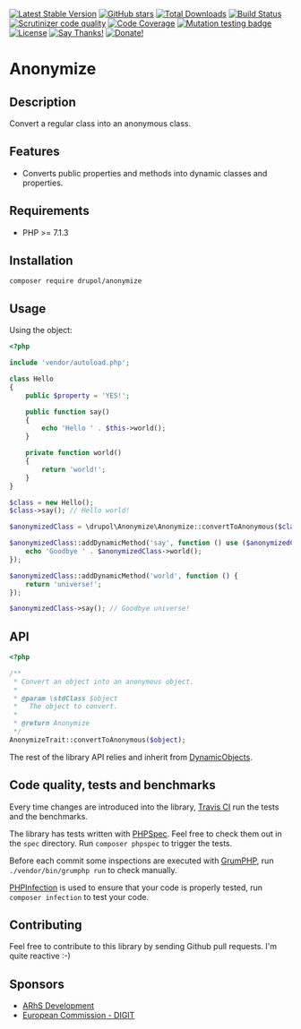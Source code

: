 [![Latest Stable Version](https://img.shields.io/packagist/v/drupol/anonymize.svg?style=flat-square)](https://packagist.org/packages/drupol/anonymize)
 [![GitHub stars](https://img.shields.io/github/stars/drupol/anonymize.svg?style=flat-square)](https://packagist.org/packages/drupol/anonymize)
 [![Total Downloads](https://img.shields.io/packagist/dt/drupol/anonymize.svg?style=flat-square)](https://packagist.org/packages/drupol/anonymize)
 [![Build Status](https://img.shields.io/travis/drupol/anonymize/master.svg?style=flat-square)](https://travis-ci.org/drupol/anonymize)
 [![Scrutinizer code quality](https://img.shields.io/scrutinizer/quality/g/drupol/anonymize/master.svg?style=flat-square)](https://scrutinizer-ci.com/g/drupol/anonymize/?branch=master)
 [![Code Coverage](https://img.shields.io/scrutinizer/coverage/g/drupol/anonymize/master.svg?style=flat-square)](https://scrutinizer-ci.com/g/drupol/anonymize/?branch=master)
 [![Mutation testing badge](https://badge.stryker-mutator.io/github.com/drupol/anonymize/master)](https://stryker-mutator.github.io)
 [![License](https://img.shields.io/packagist/l/drupol/anonymize.svg?style=flat-square)](https://packagist.org/packages/drupol/anonymize)
 [![Say Thanks!](https://img.shields.io/badge/Say-thanks-brightgreen.svg?style=flat-square)](https://saythanks.io/to/drupol)
 [![Donate!](https://img.shields.io/badge/Donate-Paypal-brightgreen.svg?style=flat-square)](https://paypal.me/drupol)
 
# Anonymize

## Description

Convert a regular class into an anonymous class.

## Features

* Converts public properties and methods into dynamic classes and properties.

## Requirements

* PHP >= 7.1.3

## Installation

`composer require drupol/anonymize`

## Usage

Using the object:

```php
<?php

include 'vendor/autoload.php';

class Hello
{
    public $property = 'YES!';

    public function say()
    {
        echo 'Hello ' . $this->world();
    }

    private function world()
    {
        return 'world!';
    }
}

$class = new Hello();
$class->say(); // Hello world!

$anonymizedClass = \drupol\Anonymize\Anonymize::convertToAnonymous($class);

$anonymizedClass::addDynamicMethod('say', function () use ($anonymizedClass) {
    echo 'Goodbye ' . $anonymizedClass->world();
});

$anonymizedClass::addDynamicMethod('world', function () {
    return 'universe!';
});

$anonymizedClass->say(); // Goodbye universe!
```

## API

```php
<?php

/**
 * Convert an object into an anonymous object.
 *
 * @param \stdClass $object
 *   The object to convert.  
 *
 * @return Anonymize
 */
AnonymizeTrait::convertToAnonymous($object);

```

The rest of the library API relies and inherit from [DynamicObjects](https://github.com/drupol/dynamicobjects).

## Code quality, tests and benchmarks

Every time changes are introduced into the library, [Travis CI](https://travis-ci.org/drupol/phptree/builds) run the tests and the benchmarks.

The library has tests written with [PHPSpec](http://www.phpspec.net/).
Feel free to check them out in the `spec` directory. Run `composer phpspec` to trigger the tests.

Before each commit some inspections are executed with [GrumPHP](https://github.com/phpro/grumphp), run `./vendor/bin/grumphp run` to check manually.

[PHPInfection](https://github.com/infection/infection) is used to ensure that your code is properly tested, run `composer infection` to test your code.

## Contributing

Feel free to contribute to this library by sending Github pull requests. I'm quite reactive :-)

## Sponsors

* [ARhS Development](https://www.arhs-group.com)
* [European Commission - DIGIT](https://github.com/ec-europa)
